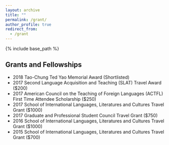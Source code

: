 ```yaml
---
layout: archive
title: ""
permalink: /grant/
author_profile: true
redirect_from:
  - /grant
---
```

{% include base_path %}

## Grants and Fellowships

* 2018 Tao-Chung Ted Yao Memorial Award (Shortlisted)
* 2017 Second Language Acquisition and Teaching (SLAT) Travel Award ($200)
* 2017 American Council on the Teaching of Foreign Languages (ACTFL) First Time Attendee Scholarship ($250)
* 2017 School of International Languages, Literatures and Cultures Travel Grant ($1000)
* 2017 Graduate and Professional Student Council Travel Grant ($750)
* 2016 School of International Languages, Literatures and Cultures Travel Grant ($1000)
* 2015 School of International Languages, Literatures and Cultures Travel Grant ($700)
